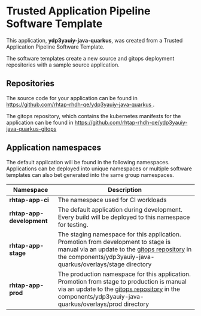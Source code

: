# Trusted Application Pipeline Software Template

This application, **ydp3yauiy-java-quarkus**, was created from a Trusted Application Pipeline Software Template.

The software templates create a new source and gitops deployment repositories with a sample source application. 

## Repositories

The source code for your application can be found in [https://github.com/rhtap-rhdh-qe/ydp3yauiy-java-quarkus ](https://github.com/rhtap-rhdh-qe/ydp3yauiy-java-quarkus ).
 
The gitops repository, which contains the kubernetes manifests for the application can be found in 
[https://github.com/rhtap-rhdh-qe/ydp3yauiy-java-quarkus-gitops ](https://github.com/rhtap-rhdh-qe/ydp3yauiy-java-quarkus-gitops ) 

## Application namespaces 

The default application will be found in the following namespaces. Applications can be deployed into unique namespaces or multiple software templates can also bet generated into the same group namespaces.  

|  Namespace   |  Description   |  
| -------- | -------- |
| **rhtap-app-ci** | The namespace used for CI workloads |
| **rhtap-app-development** | The default application during development. Every build will be deployed to this namespace for testing. |
| **rhtap-app-stage** | The staging namespace for this application. Promotion from development to stage is manual via an update to the [gitops repository](https://github.com/rhtap-rhdh-qe/ydp3yauiy-java-quarkus-gitops ) in the components/ydp3yauiy-java-quarkus/overlays/stage directory |
| **rhtap-app-prod** | The production namespace for this application. Promotion from stage to production is manual via an update to the [gitops repository](https://github.com/rhtap-rhdh-qe/ydp3yauiy-java-quarkus-gitops ) in the components/ydp3yauiy-java-quarkus/overlays/prod directory |